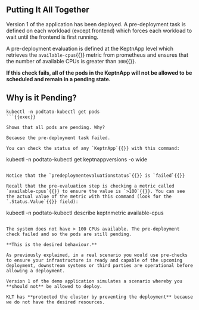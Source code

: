 ## Putting It All Together

Version 1 of the application has been deployed. A pre-deployment task is defined on each workload (except frontend) which forces each workload to wait until the frontend is first running.

A pre-deployment evaluation is defined at the KeptnApp level which retrieves the `available-cpus`{{}} metric from prometheus and ensures that the number of available CPUs is greater than `100`{{}}.

**If this check fails, all of the pods in the KeptnApp will not be allowed to be scheduled and remain in a pending state.**

## Why is it Pending?

```
kubectl -n podtato-kubectl get pods
```{{exec}}

Shows that all pods are pending. Why?

Because the pre-deployment task failed. 

You can check the status of any `KeptnApp`{{}} with this command:

```
kubectl -n podtato-kubectl get keptnappversions -o wide
```{{exec}}

Notice that the `predeploymentevaluationstatus`{{}} is `failed`{{}}

Recall that the pre-evaluation step is checking a metric called `available-cpus`{{}} to ensure the value is `>100`{{}}. You can see the actual value of the metric with this command (look for the `.Status.Value`{{}} field):

```
kubectl -n podtato-kubectl describe keptnmetric available-cpus
```{{exec}}

The system does not have > 100 CPUs available. The pre-deployment check failed and so the pods are still pending.

**This is the desired behaviour.**

As previously explained, in a real scenario you would use pre-checks to ensure your infrastructure is ready and capable of the upcoming deployment, downstream systems or third parties are operational before allowing a deployment.

Version 1 of the demo application simulates a scenario whereby you **should not** be allowed to deploy.

KLT has **protected the cluster by preventing the deployment** because we do not have the desired resources.
